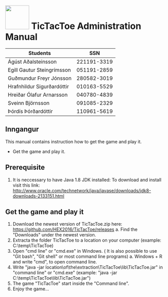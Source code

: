 # <img src="http://www.ru.is/media/hr/skjol/default_white.png" width="75" height="75" />  TicTacToe Administration Manual

| Students                  | SSN         |
|---------------------------|:-----------:|
|Ágúst Aðalsteinsson        | 221191-3319 |
|Egill Gautur Steingrímsson | 051191-2859 |
|Guðmundur Freyr Jónsson    | 280582-3019 |
|Hrafnhildur Sigurðardóttir | 010163-5529 |
|Hreiðar Ólafur Arnarsson   | 040780-4839 |
|Sveinn Björnsson           | 091085-2329 |
|Þórdís Þórðardóttir        | 110961-5619 |

## Inngangur

This manual contains instruction how to get the game and play it.
  * Get the game and play it.

## Prerequisite

 1. It is neccessary to have Java 1.8 JDK installed:
    To download and install visit this link: http://www.oracle.com/technetwork/java/javase/downloads/jdk8-downloads-2133151.html


## Get the game and play it

1. Download the newest version of TicTacToe.zip here: https://github.com/HEX2016/TicTacToe/releases
  a. Find the "Downloads" under the newest version.
2. Extracta the folder TicTacToe to a location on your computer (example: C:\temp\TicTacToe)
3. Open "cmd line" or "cmd.exe" in Windows. ( It is also possible to use "Git bash", "Git shell" or most command line programs)
  a. Windows + R and write "cmd", to open command line.
4. Write "java -jar location\of\the\extraction\TicTacToe\lib\TicTacToe.jar" in "command line" or "cmd.exe"
   (example: "java -jar C:\temp\TicTacToe\lib\TicTacToe.jar")
5. The game "TicTacToe" start inside the "Command line".
6. Enjoy the game...
